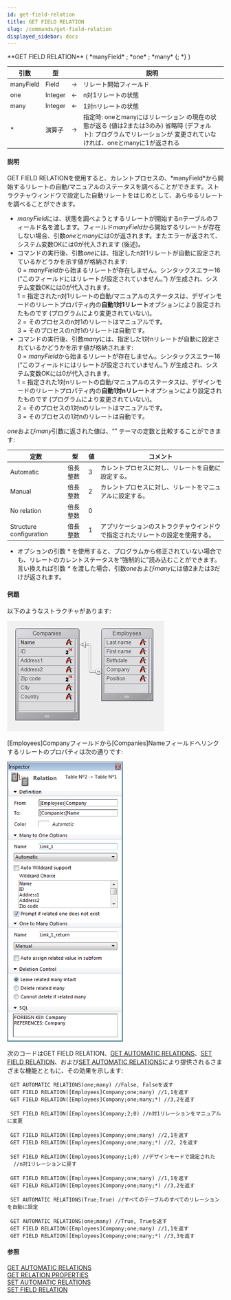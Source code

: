 ```yaml
---
id: get-field-relation
title: GET FIELD RELATION
slug: /commands/get-field-relation
displayed_sidebar: docs
---
```


<!--REF #_command_.GET FIELD RELATION.Syntax-->**GET FIELD RELATION** ( *manyField* ; *one* ; *many* {; *} )<!-- END REF-->
<!--REF #_command_.GET FIELD RELATION.Params-->
| 引数 | 型 |  | 説明 |
| --- | --- | --- | --- |
| manyField | Field | &#8594;  | リレート開始フィールド |
| one | Integer | &#8592; | n対1リレートの状態 |
| many | Integer | &#8592; | 1対nリレートの状態 |
| * | 演算子 | &#8594;  | 指定時: oneとmanyにはリレーション の現在の状態が返る (値は2または3のみ) 省略時 (デフォルト): プログラムでリレーションが 変更されていなければ、oneとmanyに1が返される |

<!-- END REF-->

#### 説明 

<!--REF #_command_.GET FIELD RELATION.Summary-->GET FIELD RELATIONを使用すると、カレントプロセスの、*manyField*から開始するリレートの自動/マニュアルのステータスを調べることができます。<!-- END REF-->ストラクチャウィンドウで設定した自動リレートをはじめとして、あらゆるリレートを調べることができます。

* *manyField*には、状態を調べようとするリレートが開始するnテーブルのフィールド名を渡します。フィールド*manyField*から開始するリレートが存在しない場合、引数*one*と*many*には0が返されます。またエラーが返されて、システム変数OKには0が代入されます (後述)。
* コマンドの実行後、引数*one*には、指定したn対1リレートが自動に設定されているかどうかを示す値が格納されます:  
0 = *manyField*から始まるリレートが存在しません。シンタックスエラー16 (“このフィールドにはリレートが設定されていません。”) が生成され、システム変数OKには0が代入されます。  
1 = 指定されたn対1リレートの自動/マニュアルのステータスは、デザインモードのリレートプロパティ内の**自動1対1リレート**オプションにより設定されたものです (プログラムにより変更されていない)。  
2 = そのプロセスのn対1のリレートはマニュアルです。  
3 = そのプロセスのn対1のリレートは自動です。
* コマンドの実行後、引数*many*には、指定した1対nリレートが自動に設定されているかどうかを示す値が格納されます:  
0 = *manyField*から始まるリレートが存在しません。シンタックスエラー16 (“このフィールドにはリレートが設定されていません。”) が生成され、システム変数OKには0が代入されます。  
1 = 指定された1対nリレートの自動/マニュアルのステータスは、デザインモードのリレートプロパティ内の**自動1対nリレート**オプションにより設定されたものです (プログラムにより変更されていない)。  
2 = そのプロセスの1対nのリレートはマニュアルです。  
3 = そのプロセスの1対nのリレートは自動です。

*one*および*many*引数に返された値は、“” テーマの定数と比較することができます: 

| 定数                      | 型    | 値 | コメント                                    |
| ----------------------- | ---- | - | --------------------------------------- |
| Automatic               | 倍長整数 | 3 | カレントプロセスに対し、リレートを自動に設定する。               |
| Manual                  | 倍長整数 | 2 | カレントプロセスに対し、リレートをマニュアルに設定する。            |
| No relation             | 倍長整数 | 0 |                                         |
| Structure configuration | 倍長整数 | 1 | アプリケーションのストラクチャウインドウで指定されたリレートの設定を使用する。 |

* オプションの引数 *\** を使用すると、プログラムから修正されていない場合でも、リレートのカレントステータスを“強制的に”読み込むことができます。言い換えれば引数 *\** を渡した場合、引数*one*および*many*には値2または3だけが返されます。

#### 例題 

以下のようなストラクチャがあります:

![](../assets/en/commands/pict31607.en.png)

\[Employees\]Companyフィールドから\[Companies\]Nameフィールドへリンクするリレートのプロパティは次の通りです:

![](../assets/en/commands/pict31608.en.png)

次のコードはGET FIELD RELATION、[GET AUTOMATIC RELATIONS](get-automatic-relations.md "GET AUTOMATIC RELATIONS")、[SET FIELD RELATION](set-field-relation.md "SET FIELD RELATION")、および[SET AUTOMATIC RELATIONS](set-automatic-relations.md "SET AUTOMATIC RELATIONS")により提供されるさまざまな機能とともに、その効果を示します:

```4d
 GET AUTOMATIC RELATIONS(one;many) //False, Falseを返す
 GET FIELD RELATION([Employees]Company;one;many) //1,1を返す
 GET FIELD RELATION([Employees]Company;one;many;*) //3,2を返す
 
 SET FIELD RELATION([Employees]Company;2;0) //n対1リレーションをマニュアルに変更
 
 GET FIELD RELATION([Employees]Company;one;many) //2,1を返す
 GET FIELD RELATION([Employees]Company;one;many;*) //2, 2を返す
 
 SET FIELD RELATION([Employees]Company;1;0) //デザインモードで設定された
  //n対1リレーションに戻す
 
 GET FIELD RELATION([Employees]Company;one;many) //1,1を返す
 GET FIELD RELATION([Employees]Company;one;many;*) //3,2を返す
 
 SET AUTOMATIC RELATIONS(True;True) //すべてのテーブルのすべてのリレーションを自動に設定
 
 GET AUTOMATIC RELATIONS(one;many) //True, Trueを返す
 GET FIELD RELATION([Employees]Company;one;many) //1,1を返す
 GET FIELD RELATION([Employees]Company;one;many;*) //3,3を返す
```

#### 参照 

[GET AUTOMATIC RELATIONS](get-automatic-relations.md)  
[GET RELATION PROPERTIES](get-relation-properties.md)  
[SET AUTOMATIC RELATIONS](set-automatic-relations.md)  
[SET FIELD RELATION](set-field-relation.md)  